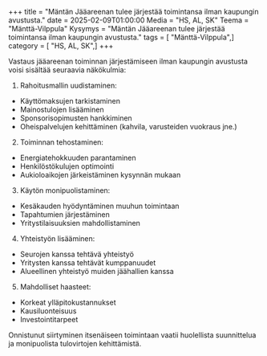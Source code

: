 +++
title = "Mäntän Jääareenan tulee järjestää toimintansa ilman kaupungin avustusta."
date = 2025-02-09T01:00:00
Media = "HS, AL, SK"
Teema = "Mänttä-Vilppula"
Kysymys = "Mäntän Jääareenan tulee järjestää toimintansa ilman kaupungin avustusta."
tags = [ "Mänttä-Vilppula",]
category = [ "HS, AL, SK",]
+++

Vastaus jääareenan toiminnan järjestämiseen ilman kaupungin avustusta voisi sisältää seuraavia näkökulmia:

1. Rahoitusmallin uudistaminen:
- Käyttömaksujen tarkistaminen
- Mainostulojen lisääminen
- Sponsorisopimusten hankkiminen
- Oheispalvelujen kehittäminen (kahvila, varusteiden vuokraus jne.)

2. Toiminnan tehostaminen:
- Energiatehokkuuden parantaminen
- Henkilöstökulujen optimointi
- Aukioloaikojen järkeistäminen kysynnän mukaan

3. Käytön monipuolistaminen:
- Kesäkauden hyödyntäminen muuhun toimintaan
- Tapahtumien järjestäminen
- Yritystilaisuuksien mahdollistaminen

4. Yhteistyön lisääminen:
- Seurojen kanssa tehtävä yhteistyö
- Yritysten kanssa tehtävät kumppanuudet
- Alueellinen yhteistyö muiden jäähallien kanssa

5. Mahdolliset haasteet:
- Korkeat ylläpitokustannukset
- Kausiluonteisuus
- Investointitarpeet

Onnistunut siirtyminen itsenäiseen toimintaan vaatii huolellista suunnittelua ja monipuolista tulovirtojen kehittämistä.